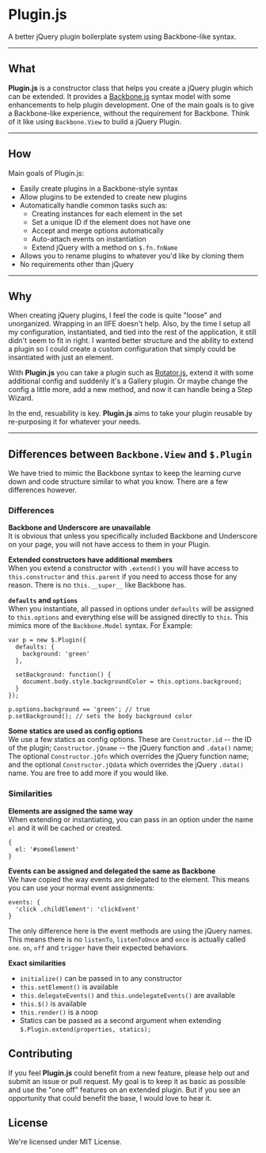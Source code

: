 # Plugin.js  
A better jQuery plugin boilerplate system using Backbone-like syntax.

***

## What

__Plugin.js__ is a constructor class that helps you create a jQuery plugin which can be extended. It provides a [Backbone.js](http://backbonejs.org) syntax model with some enhancements to help plugin development. One of the main goals is to give a Backbone-like experience, without the requirement for Backbone. Think of it like using `Backbone.View` to build a jQuery Plugin.

***

## How

Main goals of Plugin.js:

- Easily create plugins in a Backbone-style syntax
- Allow plugins to be extended to create new plugins
- Automatically handle common tasks such as:  
  - Creating instances for each element in the set
  - Set a unique ID if the element does not have one
  - Accept and merge options automatically
  - Auto-attach events on instantiation
  - Extend jQuery with a method on `$.fn.fnName`
- Allows you to rename plugins to whatever you'd like by cloning them
- No requirements other than jQuery

***

## Why

When creating jQuery plugins, I feel the code is quite "loose" and unorganized. Wrapping in an IIFE doesn't help. Also, by the time I setup all my configuration, instantiated, and tied into the rest of the application, it still didn't seem to fit in right. I wanted better structure and the ability to extend a plugin so I could create a custom configuration that simply could be insantiated with just an element.

With __Plugin.js__ you can take a plugin such as [Rotator.js](), extend it with some additional config and suddenly it's a Gallery plugin. Or maybe change the config a little more, add a new method, and now it can handle being a Step Wizard.

In the end, resuability is key. __Plugin.js__ aims to take your plugin reusable by re-purposing it for whatever your needs.

***

## Differences between `Backbone.View` and `$.Plugin`

We have tried to mimic the Backbone syntax to keep the learning curve down and code structure similar to what you know. There are a few differences however.

### Differences

__Backbone and Underscore are unavailable__  
It is obvious that unless you specifically included Backbone and Underscore on your page, you will not have access to them in your Plugin.

__Extended constructors have additional members__  
When you extend a constructor with `.extend()` you will have access to `this.constructor` and `this.parent` if you need to access those for any reason. There is no `this.__super__` like Backbone has.

__<code>defaults</code> and <code>options</code>__  
When you instantiate, all passed in options under `defaults` will be assigned to `this.options` and everything else will be assigned directly to `this`. This mimics more of the `Backbone.Model` syntax. For Example:

    var p = new $.Plugin({
      defaults: {
        background: 'green'
      },
      
      setBackground: function() {
        document.body.style.backgroundColor = this.options.background;
      }
    });
    
    p.options.background == 'green'; // true
    p.setBackground(); // sets the body background color

__Some statics are used as config options__  
We use a few statics as config options. These are `Constructor.id` -- the ID of the plugin; `Constructor.jQname` -- the jQuery function and `.data()` name; The optional `Constructor.jQfn` which overrides the jQuery function name; and the optional `Constructor.jQdata` which overrides the jQuery `.data()` name. You are free to add more if you would like.


### Similarities

__Elements are assigned the same way__  
When extending or instantiating, you can pass in an option under the name `el` and it will be cached or created.

    {
      el: '#someElement'
    }

__Events can be assigned and delegated the same as Backbone__  
We have copied the way events are delegated to the element. This means you can use your normal event assignments:

    events: {
      'click .childElement': 'clickEvent'
    }

The only difference here is the event methods are using the jQuery names. This means there is no `listenTo`, `listenToOnce` and `once` is actually called `one`. `on`, `off` and `trigger` have their expected behaviors.

__Exact similarities__  
- `initialize()` can be passed in to any constructor
- `this.setElement()` is available
- `this.delegateEvents()` and `this.undelegateEvents()` are available
- `this.$()` is available
- `this.render()` is a noop
- Statics can be passed as a second argument when extending `$.Plugin.extend(properties, statics);`


## Contributing

If you feel __Plugin.js__ could benefit from a new feature, please help out and submit an issue or pull request. My goal is to keep it as basic as possible and use the "one off" features on an extended plugin. But if you see an opportunity that could benefit the base, I would love to hear it.

## License

We're licensed under MIT License.